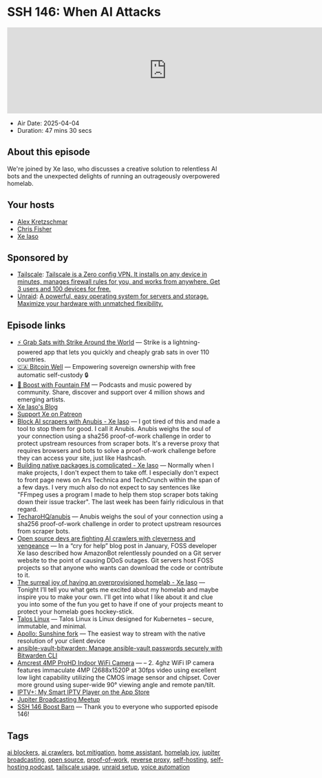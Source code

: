 # SSH 146: When AI Attacks

<iframe src="https://player.fireside.fm/v2/dUlrHQih+0VQ_RDAE?theme=dark" width="740" height="200" frameborder="0" scrolling="no"></iframe>

* Air Date: 2025-04-04
* Duration: 47 mins 30 secs

## About this episode

We're joined by Xe Iaso, who discusses a creative solution to relentless AI bots and the unexpected delights of running an outrageously overpowered homelab.

## Your hosts
* [Alex Kretzschmar](https://selfhosted.show/hosts/alexktz)
* [Chris Fisher](https://selfhosted.show/hosts/chrislas)
* [Xe Iaso](https://selfhosted.show/guests/xe)

## Sponsored by

  * [Tailscale](http://tailscale.com/selfhosted): [Tailscale is a Zero config VPN. It installs on any device in minutes, manages firewall rules for you, and works from anywhere. Get 3 users and 100 devices for free. ](http://tailscale.com/selfhosted)
  * [Unraid](https://unraid.net/selfhosted): [A powerful, easy operating system for servers and storage. Maximize your hardware with unmatched flexibility.](https://unraid.net/selfhosted)



## Episode links

  * [⚡ Grab Sats with Strike Around the World](https://strike.me/download/ "⚡ Grab Sats with Strike Around the World") — Strike is a lightning-powered app that lets you quickly and cheaply grab sats in over 110 countries.
  * [🇨🇦 Bitcoin Well](https://bitcoinwell.com/referral/jupiter "🇨🇦  Bitcoin Well") — Empowering sovereign ownership with free automatic self-custody 🔒
  * [🎉 Boost with Fountain FM](https://fountain.fm "🎉 Boost with Fountain FM") — Podcasts and music powered by community. Share, discover and support over 4 million shows and emerging artists.
  * [Xe Iaso's Blog](https://xeiaso.net/ "Xe Iaso's Blog")
  * [Support Xe on Patreon](https://www.patreon.com/cadey "Support Xe on Patreon")
  * [Block AI scrapers with Anubis - Xe Iaso](https://xeiaso.net/blog/2025/anubis/ "Block AI scrapers with Anubis - Xe Iaso") — I got tired of this and made a tool to stop them for good. I call it Anubis. Anubis weighs the soul of your connection using a sha256 proof-of-work challenge in order to protect upstream resources from scraper bots. It's a reverse proxy that requires browsers and bots to solve a proof-of-work challenge before they can access your site, just like Hashcash.
  * [Building native packages is complicated - Xe Iaso](https://xeiaso.net/blog/2025/anubis-packaging/ "Building native packages is complicated - Xe Iaso") — Normally when I make projects, I don't expect them to take off. I especially don't expect to front page news on Ars Technica and TechCrunch within the span of a few days. I very much also do not expect to say sentences like "FFmpeg uses a program I made to help them stop scraper bots taking down their issue tracker". The last week has been fairly ridiculous in that regard.
  * [TecharoHQ/anubis](https://github.com/TecharoHQ/anubis "TecharoHQ/anubis") — Anubis weighs the soul of your connection using a sha256 proof-of-work challenge in order to protect upstream resources from scraper bots.
  * [Open source devs are fighting AI crawlers with cleverness and vengeance](https://techcrunch.com/2025/03/27/open-source-devs-are-fighting-ai-crawlers-with-cleverness-and-vengeance/ "Open source devs are fighting AI crawlers with cleverness and vengeance") — In a “cry for help” blog post in January, FOSS developer Xe Iaso described how AmazonBot relentlessly pounded on a Git server website to the point of causing DDoS outages. Git servers host FOSS projects so that anyone who wants can download the code or contribute to it.
  * [The surreal joy of having an overprovisioned homelab - Xe Iaso](https://xeiaso.net/talks/2025/surreal-joy-homelab/ "The surreal joy of having an overprovisioned homelab - Xe Iaso") — Tonight I’ll tell you what gets me excited about my homelab and maybe inspire you to make your own. I'll get into what I like about it and clue you into some of the fun you get to have if one of your projects meant to protect your homelab goes hockey-stick.
  * [Talos Linux](https://www.talos.dev/ "Talos Linux") — Talos Linux is Linux designed for Kubernetes – secure, immutable, and minimal.
  * [Apollo: Sunshine fork](https://github.com/ClassicOldSong/Apollo "Apollo: Sunshine fork") — The easiest way to stream with the native resolution of your client device
  * [ansible-vault-bitwarden: Manage ansible-vault passwords securely with Bitwarden CLI](https://github.com/guiand888/ansible-vault-bitwarden "ansible-vault-bitwarden: Manage ansible-vault passwords securely with Bitwarden CLI")
  * [Amcrest 4MP ProHD Indoor WiFi Camera](https://amcrest.com/4mp-wifi-camera-pan-tilt-ip4m-1041w.html?srsltid=AfmBOoqiz7UigicHx_bUhJw5VDxSVYRhCIuC5VqbcvlUbOw8A3-3Brjr "Amcrest 4MP ProHD Indoor WiFi Camera") — – 2. 4ghz WiFi IP camera features immaculate 4MP (2688x1520P at 30fps video using excellent low light capability utilizing the CMOS image sensor and chipset. Cover more ground using super-wide 90° viewing angle and remote pan/tilt. 
  * [IPTV+: My Smart IPTV Player on the App Store](https://apps.apple.com/us/app/iptv-my-smart-iptv-player/id1525121231 "IPTV+: My Smart IPTV Player on the App Store")
  * [Jupiter Broadcasting Meetup](https://www.meetup.com/jupiterbroadcasting/ "Jupiter Broadcasting Meetup")
  * [SSH 146 Boost Barn](https://paste.docs.lol/code/ObeyLevelness "SSH 146 Boost Barn") — Thank you to everyone who supported episode 146!



## Tags

[ai blockers](https://selfhosted.show/tags/ai%20blockers), [ai crawlers](https://selfhosted.show/tags/ai%20crawlers), [bot mitigation](https://selfhosted.show/tags/bot%20mitigation), [home assistant](https://selfhosted.show/tags/home%20assistant), [homelab joy](https://selfhosted.show/tags/homelab%20joy), [jupiter broadcasting](https://selfhosted.show/tags/jupiter%20broadcasting), [open source](https://selfhosted.show/tags/open%20source), [proof-of-work](https://selfhosted.show/tags/proof-of-work), [reverse proxy](https://selfhosted.show/tags/reverse%20proxy), [self-hosting](https://selfhosted.show/tags/self-hosting), [self-hosting podcast](https://selfhosted.show/tags/self-hosting%20podcast), [tailscale usage](https://selfhosted.show/tags/tailscale%20usage), [unraid setup](https://selfhosted.show/tags/unraid%20setup), [voice automation](https://selfhosted.show/tags/voice%20automation)